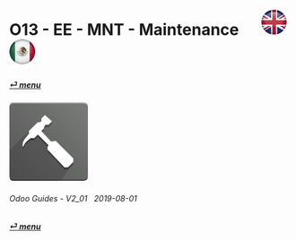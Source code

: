# O13 - EE - MNT - Maintenance &nbsp;&nbsp;&nbsp;&nbsp; [![en-uk](/doc/img/en-uk_flag_button_small.png)](/en-uk/o13/ee/mnt/en-uk-o13-ee-mnt-maintenance-guides.md) [ ![es-mx](/doc/img/es-mx_flag_button_small.png)](/es-mx/o13/ee/mnt/es-mx-o13-ee-mnt-maintenance-guides.md)
#### [_&#x23CE; menu_](/en-uk/o13/ee/en-uk-o13-ee-guides-menu.md)  
### ![mnt](/doc/img/maintenance.png)
	
###### Odoo Guides - V2_01 &nbsp; 2019-08-01  
**[_&#x23CE; menu_](/en-uk/o13/ee/en-uk-o13-ee-guides-menu.md)**  
